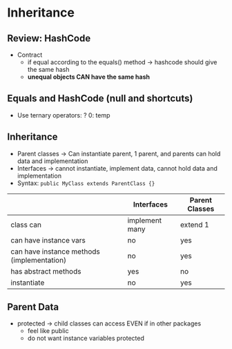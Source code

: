 # Inheritance

## Review: HashCode
- Contract
    - if equal according to the equals() method -> hashcode should give the same hash
    - **unequal objects CAN have the same hash**

## Equals and HashCode (null and shortcuts)
- Use ternary operators: ? 0: temp

## Inheritance
- Parent classes -> Can instantiate parent, 1 parent, and parents can hold data and implementation
- Interfaces -> cannot instantiate, implement data, cannot hold data and implementation
- Syntax: `public MyClass extends ParentClass {}`

|  | Interfaces | Parent Classes|
| ---- | ------ | ------------- |
| class can | implement many  | extend 1 |
| can have instance vars | no | yes |
| can have instance methods (implementation) | no   | yes |
| has abstract methods | yes | no |
| instantiate | no | yes |

## Parent Data
- protected -> child classes can access EVEN if in other packages
    - feel like public 
    - do not want instance variables protected